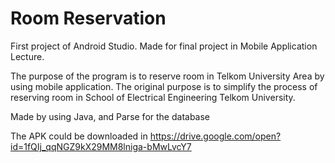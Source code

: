 # Room Reservation

First project of Android Studio. Made for final project in Mobile Application Lecture.

The purpose of the program is to reserve room in Telkom University Area by using mobile application. 
The original purpose is to simplify the process of reserving room in School of Electrical Engineering Telkom University.

Made by using Java, and Parse for the database

The APK could be downloaded in https://drive.google.com/open?id=1fQIj_qqNGZ9kX29MM8lniga-bMwLvcY7
